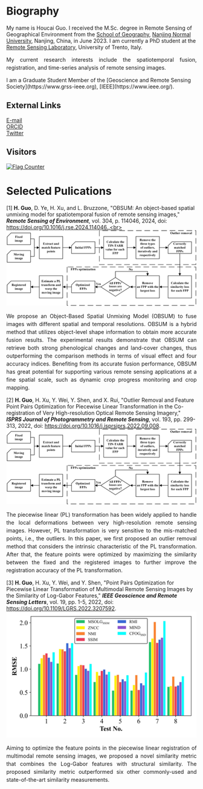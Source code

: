 # Biography
  My name is Houcai Guo. I received the M.Sc. degree in Remote Sensing of Geographical Environment from the [School of Geography](http://dky.njnu.edu.cn/), [Nanjing Normal University](https://www.nnu.edu.cn/), Nanjing, China, in June 2023. I am currently a PhD student at the [Remote Sensing Laboratory](https://rslab.disi.unitn.it/), University of Trento, Italy.<br>
  <p align = "justify" style="line-height:150%">My current research interests include the spatiotemporal fusion, registration, and time-series analysis of remote sensing images.<br></p>
  I am a Graduate Student Member of the [Geoscience and Remote Sensing Society](https://www.grss-ieee.org), [IEEE](https://www.ieee.org/).<br>

## External Links
  [E-mail](mailto:houcai.guo@unitn.it)<br> 
  [ORCID](https://orcid.org/0000-0001-8275-5316)<br> 
  [Twitter](https://twitter.com/naivechild_ghc)<br> 

## Visitors
<a href="http://s01.flagcounter.com/more/MrL"><img src="https://s01.flagcounter.com/map/MrL/size_l/txt_000000/border_CCCCCC/pageviews_1/viewers_0/flags_0/" alt="Flag Counter" border="0"></a>

# Selected Pulications  
[1] **H. Guo**, D. Ye, H. Xu, and L. Bruzzone, "OBSUM: An object-based spatial unmixing model for spatiotemporal fusion of remote sensing images," ***Remote Sensing of Environment***, vol. 304, p. 114046, 2024, doi: https://doi.org/10.1016/j.rse.2024.114046..<br> 
![Comparision with state-of-the-art methods](ISPRS_2022.jpg 'Flowchart of the proposed registration framework.')<br>
<p align = "justify" style="line-height:150%">
We propose an Object-Based Spatial Unmixing Model (OBSUM) to fuse images with different spatial and temporal resolutions. OBSUM is a hybrid method that utilizes object-level shape information to obtain more accurate fusion results. The experimental results demonstrate that OBSUM can retrieve both strong phenological changes and land-cover changes, thus outperforming the comparison methods in terms of visual effect and four accuracy indices. Benefiting from its accurate fusion performance, OBSUM has great potential for supporting various remote sensing applications at a fine spatial scale, such as dynamic crop progress monitoring and crop mapping. <br>
</p>

[2] **H. Guo**, H. Xu, Y. Wei, Y. Shen, and X. Rui, "Outlier Removal and Feature Point Pairs Optimization for Piecewise Linear Transformation in the Co-registration of Very High-resolution Optical Remote Sensing Imagery," ***ISPRS Journal of Photogrammetry and Remote Sensing***, vol. 193, pp. 299-313, 2022, doi: <https://doi.org/10.1016/j.isprsjprs.2022.09.008>.<br> 
![Flowchart of the proposed registration framework.](ISPRS_2022.jpg 'Flowchart of the proposed registration framework.')<br>
<p align = "justify" style="line-height:150%">
The piecewise linear (PL) transformation has been widely applied to handle the local deformations between very high-resolution remote sensing images. However, PL transformation is very sensitive to the mis-matched points, i.e., the outliers. In this paper, we first proposed an outlier removal method that considers the intrinsic characteristic of the PL transformation. After that, the feature points were optimized by maximizing the similarity between the fixed and the registered images to further improve the registration accuracy of the PL transformation.<br>
</p>

[3] **H. Guo**, H. Xu, Y. Wei, and Y. Shen, "Point Pairs Optimization for Piecewise Linear Transformation of Multimodal Remote Sensing Images by the Similarity of Log-Gabor Features," ***IEEE Geoscience and Remote Sensing Letters***, vol. 19, pp. 1-5, 2022, doi: <https://doi.org/10.1109/LGRS.2022.3207592>.<br> 
![Effectiveness of the proposed similarity metric.](GRSL_2022.jpg 'Effectiveness of the proposed similarity metric.')<br>
<p align = "justify" style="line-height:150%">
Aiming to optimize the feature points in the piecewise linear registration of multimodal remote sensing images, we proposed a novel similarity metric that combines the Log-Gabor features with structural similarity. The proposed similarity metric outperformed six other commonly-used and state-of-the-art similarity measurements. 
</p>
